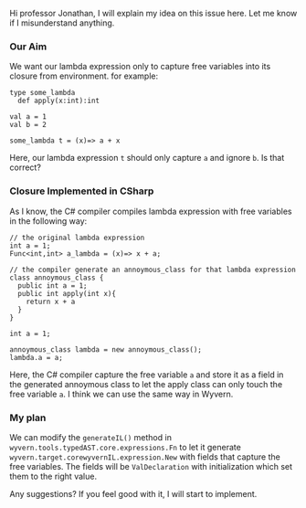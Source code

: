Hi professor Jonathan,
I will explain my idea on this issue here. Let me know if I misunderstand anything.

### Our Aim
We want our lambda expression only to capture free variables into its closure from environment.
for example:
```
type some_lambda
  def apply(x:int):int

val a = 1
val b = 2

some_lambda t = (x)=> a + x
```
Here, our lambda expression ```t``` should only capture ```a``` and ignore ```b```. Is that correct?


### Closure Implemented in CSharp
As I know, the C# compiler compiles lambda expression with free variables in the following way:
```
// the original lambda expression
int a = 1;
Func<int,int> a_lambda = (x)=> x + a;

// the compiler generate an annoymous_class for that lambda expression
class annoymous_class {
  public int a = 1;
  public int apply(int x){
    return x + a
  }
}

int a = 1;

annoymous_class lambda = new annoymous_class();
lambda.a = a;

```
Here, the C# compiler capture the free variable ```a``` and store it as a field in the generated annoymous class to let the apply class can only touch the free variable ```a```. I think we can use the same way in Wyvern.

### My plan
We can modify the ```generateIL()``` method in ```wyvern.tools.typedAST.core.expressions.Fn``` to let it generate ```wyvern.target.corewyvernIL.expression.New``` with fields that capture the free variables. The fields will be ```ValDeclaration``` with initialization which set them to the right value.

Any suggestions? If you feel good with it, I will start to implement.
